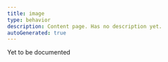 ```yaml
---
title: image
type: behavior
description: Content page. Has no description yet.
autoGenerated: true
---
```


Yet to be documented